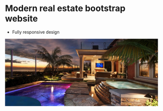 # Modern real estate bootstrap website

- Fully responsive design

![banner](./images/slider/slider2.webp)
